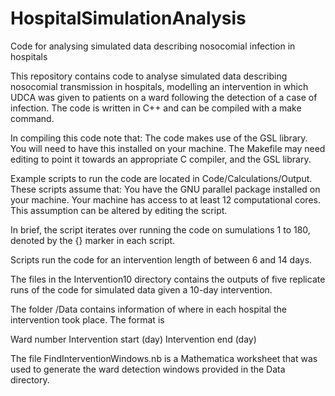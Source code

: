 # HospitalSimulationAnalysis
Code for analysing simulated data describing nosocomial infection in hospitals

This repository contains code to analyse simulated data describing nosocomial transmission in hospitals, modelling an intervention in which UDCA was given to patients on a ward following the detection of a case of infection.  The code is written in C++ and can be compiled with a make command.

In compiling this code note that:
  The code makes use of the GSL library.  You will need to have this installed on your machine.
  The Makefile may need editing to point it towards an appropriate C compiler, and the GSL library.

Example scripts to run the code are located in Code/Calculations/Output.  These scripts assume that:
  You have the GNU parallel package installed on your machine.
  Your machine has access to at least 12 computational cores.  This assumption can be altered by editing the script.

In brief, the script iterates over running the code on sumulations 1 to 180, denoted by the {} marker in each script.

Scripts run the code for an intervention length of between 6 and 14 days.

The files in the Intervention10 directory contains the outputs of five replicate runs of the code for simulated data given a 10-day intervention.


The folder /Data contains information of where in each hospital the intervention took place.  The format is

Ward number  Intervention start (day)  Intervention end (day)


The file FindInterventionWindows.nb is a Mathematica worksheet that was used to generate the ward detection windows provided in the Data directory.
